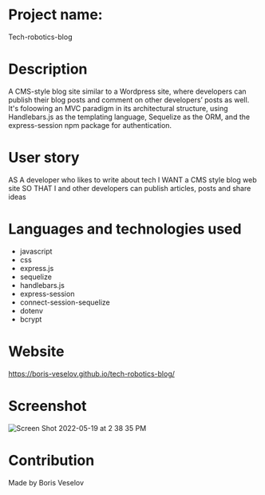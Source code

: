 # Project name: 

Tech-robotics-blog

# Description

A CMS-style blog site similar to a Wordpress site, where developers can publish their blog posts and comment on other developers’ posts as well. It's foloowing an MVC paradigm in its architectural structure, using Handlebars.js as the templating language, Sequelize as the ORM, and the express-session npm package for authentication.

# User story

AS A developer who likes to write about tech
I WANT a CMS style blog web site
SO THAT I and other developers can publish articles, posts and share ideas

# Languages and technologies used

* javascript
* css
* express.js
* sequelize
* handlebars.js
* express-session
* connect-session-sequelize
* dotenv
* bcrypt

# Website

https://boris-veselov.github.io/tech-robotics-blog/

# Screenshot

![Screen Shot 2022-05-19 at 2 38 35 PM](https://user-images.githubusercontent.com/96749114/169424892-aa4a5cd0-a1cd-4586-aaa3-ed6502e83f98.png)

# Contribution

Made by Boris Veselov
